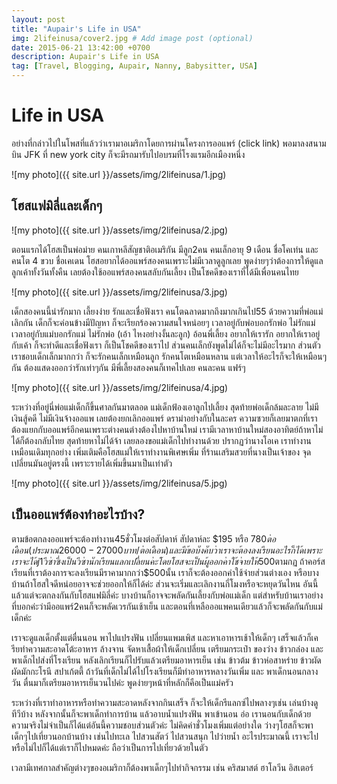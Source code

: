 ```yaml
---
layout: post
title: "Aupair's Life in USA"
img: 2lifeinusa/cover2.jpg # Add image post (optional)
date: 2015-06-21 13:42:00 +0700
description: Aupair's Life in USA
tag: [Travel, Blogging, Aupair, Nanny, ฺBabysitter, USA]
---
```


# Life in USA  


อย่างที่กล่าวไปในโพสที่แล้วว่าเรามาอเมริกาโดยการผ่านโครงการออแพร์ (click link) พอมาลงสนามบิน JFK ที่ new york city ก็จะมีรถมารับไปอบรมที่โรงแรมอีกเมืองหนึ่ง

![my photo]({{ site.url }}/assets/img/2lifeinusa/1.jpg)

## โฮสแฟมิลี่และเด็กๆ

![my photo]({{ site.url }}/assets/img/2lifeinusa/2.jpg)

ตอนแรกได้โฮสเป็นพ่อม่าย คนเกาหลีสัญชาติอเมริกัน มีลูก2คน คนเล็กอายุ 9 เดือน ชื่อโคเท่น และคนโต 4 ขวบ ชื่อเคเดน โฮสอยากได้ออแพร์สองคนเพราะไม่มีเวลาดูลูกเลย พูดง่ายๆว่าต้องการให้ดูแลลูกเค้าทั้งวันทั้งคืน เลยต้องใช้ออแพร์สองคนสลับกันเลี้ยง เป็นโชคดีของเราที่ได้มีเพื่อนคนไทย

![my photo]({{ site.url }}/assets/img/2lifeinusa/3.jpg)

เด็กสองคนนี้น่ารักมาก เลี้ยงง่าย รักและเชื่อฟังเรา คนโตฉลาดมากถึงมากเกินไป55 ด้วยความที่พ่อแม่เลิกกัน เด็กก็จะค่อนข้างมีปัญหา ก็จะเรียกร้องความสนใจหน่อยๆ เวลาอยู่กับพ่อบอกรักพ่อ ไม่รักแม่ เวลาอยู่กับแม่บอกรักแม่ ไม่รักพ่อ (เอ้า ไหงอย่างงั้นละลูก) อ้อนพี่เลี้ยง อยากให้เรารัก อยากให้เราอยู่กับเค้า ก็จะทำดีและเชื่อฟังเรา ก็เป็นโชคดีของเราไป ส่วนคนเล็กยังพูดไม่ได้ก็จะไม่มีอะไรมาก ส่วนตัวเราชอบเด็กเล็กมากกว่า ก็จะรักคนเล็กเหมือนลูก รักคนโตเหมือนหลาน แต่เวลาให้อะไรก็จะให้เหมือนๆกัน ต้องแสดงออกว่ารักเท่าๆกัน มีพี่เลี้ยงสองคนก็เทคไปเลย คนละคน แฟร์ๆ

![my photo]({{ site.url }}/assets/img/2lifeinusa/4.jpg)

ระหว่างที่อยู่นี่พ่อแม่เด็กก็ขึ้นศาลกันมาตลอด แม่เด็กฟ้องเอาลูกไปเลี้ยง สุดท้ายพ่อเด็กล้มละลาย ไม่มีเงินสู้คดี ไม่มีเงินจ้างออแพ เลยต้องยกเลิกออแพร์ ดราม่าอย่างกับในละคร ความซวยก็เลยมาตกที่เรา ต้องแยกกับออแพร์อีกคนเพราะต่างคนต่างต้องไปหาบ้านใหม่ เรามีเวลาหาบ้านใหม่สองอาทิตย์ถ้าหาไม่ได้ก็ต้องกลับไทย สุดท้ายหาไม่ได้จ้า เลยลองขอแม่เด็กไปทำงานด้วย ปรากฏว่านางโอเค เราทำงานเหมือนเดิมทุกอย่าง เพิ่มเติมคือโฮสแม่ให้เราทำงานพิเศษเพิ่ม ที่ร้านเสริมสวยที่นางเป็นเจ้าของ จุดเปลี่ยนมันอยู่ตรงนี้ เพราะรายได้เพิ่มขึ้นมาเป็นเท่าตัว

![my photo]({{ site.url }}/assets/img/2lifeinusa/5.jpg)

## เป็นออแพร์ต้องทำอะไรบ้าง?
ตามข้อตกลงออแพร์จะต้องทำงาน45ชั่วโมงต่อสัปดาห์ สัปดาห์ละ $195 หรือ $780 ต่อเดือน (ประมาณ 26000-27000 บาท/ต่อเดือน) และมีข้อบังคับว่าเราจะต้องลงเรียนอะไรก็ได้ เพราะเราจะได้j1วีซ่า ซึ่งเป็นวีซ่านักเรียนแลกเปลี่ยนค่ะ โดยโฮสจะเป็นผู้ออกค่าใช้จ่ายให้$500ตามกฏ ถ้าคอร์สเรียนที่เราต้องการจะลงเรียนมีราคามากกว่า$500นั้น เราก็จะต้องออกค่าใช้จ่ายส่วนต่างเอง หรือบางบ้านถ้าโฮสใจดีหน่อยอาจจะช่วยออกให้ก็ได้ค่ะ ส่วนจะเริ่มและเลิกงานกี่โมงหรือจะหยุดวันไหน อันนี้แล้วแต่จะตกลงกันกับโฮสแฟมิลี่ค่ะ บางบ้านก็อาจจะพลัดกันเลี้ยงกับพ่อแม่เด็ก แต่สำหรับบ้านเราอย่างที่บอกค่ะว่ามีออแพร์2คนก็จะพลัดเวรกันเช้าเย็น และตอนที่เหลือออแพคนเดียวแล้วก็จะพลัดกันกับแม่เด็กค่ะ

เราจะดูแลเด็กตั้งแต่ตื่นนอน พาไปแปรงฟัน เปลี่ยนแพมเพิส และหาเอาหารเช้าให้เด็กๆ เสร็จแล้วก็เครียทำความสะอาดโต้ะอาหาร ล้างจาน จัดหาเสื้อผ้าให้เด็กเปลี่ยน เตรียมกระเป๋า ของว่าง ข้าวกล่อง และพาเด็กไปส่งที่โรงเรียน หลังเลิกเรียนก็ไปรับแล้วเตรียมอาหารเย็น เช่น ข้าวต้ม ข้าวห่อสาหร่าย ข้าวผัด ผัดมักกะโรนี สปาเก้ตตี้ ถ้าวันที่เด็กไม่ได้ไปโรงเรียนก็มีทำอาหารหลางวันเพิ่ม และ พาเด็กนอนกลางวัน ตื่นมาก็เตรียมอาหารเย็นวนไปค่ะ พูดง่ายๆหน้าที่หลักก็คือเป็นแม่ครัว


ระหว่างที่เราทำอาหารหรือทำความสะอาดหลังจากกินเสร็จ ก็จะให้เด็กรีแลกซ์ไปพลางๆเช่น เล่นบ้างดูทีวีบ้าง หลังจากนั้นก็จะพาเด็กทำการบ้าน แล้วอาบน้ำแปรงฟัน พาเข้านอน อ่อ เรานอนกับเด็กด้วย ความจริงไม่จำเป็นก็ได้แต่อันนี้ความชอบส่วนตัวค่ะ ไม่คิดค่าชั่วโมงเพิ่มแต่อย่างใด ว่างๆโฮสก็จะพาเด็กๆไปเที่ยวนอกบ้านบ้าง เช่นไปทะเล ไปสวนสัตว์ ไปสวนสนุก ไปว่ายน้ำ อะไรประมาณนี้ เราจะไปหรือไม่ไปก็ได้แต่เราก็ไปหมดค่ะ ถือว่าเป็นการไปเที่ยวด้วยในตัว

เวลามีเทศกาลสำคัญต่างๆของอเมริกาก็ต้องพาเด็กๆไปทำกิจกรรม เช่น คริสมาสต์ ฮาโลวีน อิสเตอร์

